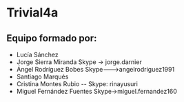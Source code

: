 # Trivial4a
## Equipo formado por: 

* Lucía Sánchez
* Jorge Sierra Miranda Skype → jorge.darnier
* Ángel Rodríguez Bobes Skype--->angelrodriguez1991
* Santiago Marqués
* Cristina Montes Rubio -- Skype: rinayusuri
* Miguel Fernández Fuentes  Skype->miguel.fernandez160
